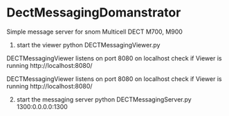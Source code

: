 # DectMessagingDomanstrator
Simple message server for snom Multicell DECT M700, M900

1. start the viewer
python DECTMessagingViewer.py 

DECTMessagingViewer listens on port 8080 on localhost 
check if Viewer is running
http://localhost:8080/

DECTMessagingViewer listens on port 8080 on localhost 
check if Viewer is running
http://localhost:8080/

2. start the messaging server
python DECTMessagingServer.py  1300:0.0.0.0:1300

